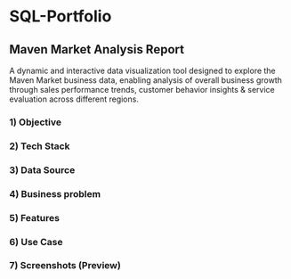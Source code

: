 # SQL-Portfolio
## Maven Market Analysis Report
A dynamic and interactive data visualization tool designed to explore the Maven Market business data, enabling analysis of overall business growth through sales performance trends, customer behavior insights & service evaluation across different regions. 

### 1) Objective
### 2) Tech Stack
### 3) Data Source
### 4) Business problem
### 5) Features
### 6) Use Case
### 7) Screenshots (Preview)
